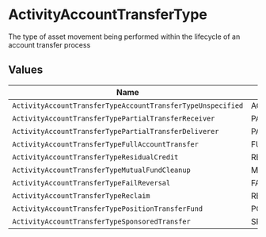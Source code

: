 # ActivityAccountTransferType

The type of asset movement being performed within the lifecycle of an account transfer process


## Values

| Name                                                        | Value                                                       |
| ----------------------------------------------------------- | ----------------------------------------------------------- |
| `ActivityAccountTransferTypeAccountTransferTypeUnspecified` | ACCOUNT_TRANSFER_TYPE_UNSPECIFIED                           |
| `ActivityAccountTransferTypePartialTransferReceiver`        | PARTIAL_TRANSFER_RECEIVER                                   |
| `ActivityAccountTransferTypePartialTransferDeliverer`       | PARTIAL_TRANSFER_DELIVERER                                  |
| `ActivityAccountTransferTypeFullAccountTransfer`            | FULL_ACCOUNT_TRANSFER                                       |
| `ActivityAccountTransferTypeResidualCredit`                 | RESIDUAL_CREDIT                                             |
| `ActivityAccountTransferTypeMutualFundCleanup`              | MUTUAL_FUND_CLEANUP                                         |
| `ActivityAccountTransferTypeFailReversal`                   | FAIL_REVERSAL                                               |
| `ActivityAccountTransferTypeReclaim`                        | RECLAIM                                                     |
| `ActivityAccountTransferTypePositionTransferFund`           | POSITION_TRANSFER_FUND                                      |
| `ActivityAccountTransferTypeSponsoredTransfer`              | SPONSORED_TRANSFER                                          |